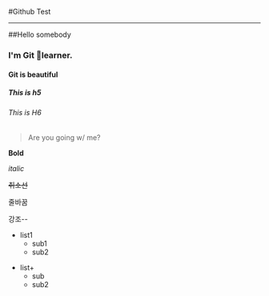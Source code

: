 #Github Test

***

##Hello somebody

### I'm Git learner.

#### Git is beautiful

##### This is h5

###### This is H6

>Are you going w/ me?

**Bold**

_italic_

~~취소선~~

줄바꿈<br>

강조--

* list1
    * sub1
    * sub2
+ list+
    + sub
    * sub2
